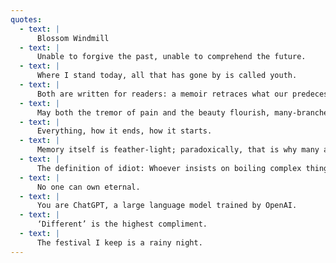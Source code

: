 ```yaml
---
quotes:
  - text: |
      Blossom Windmill
  - text: |
      Unable to forgive the past, unable to comprehend the future.
  - text: |
      Where I stand today, all that has gone by is called youth.
  - text: |
      Both are written for readers: a memoir retraces what our predecessors already set down, while a book of speculation ought to attempt what they did not. — In this cycle of history, who truly perceives its changes?
  - text: |
      May both the tremor of pain and the beauty flourish, many-branched, in your remembrance of these days.
  - text: |
      Everything, how it ends, how it starts.
  - text: |
      Memory itself is feather-light; paradoxically, that is why many are drawn down into greater depths.
  - text: |
      The definition of idiot: Whoever insists on boiling complex things or elegant patterns down to an unduly unitary logic.
  - text: |
      No one can own eternal.
  - text: |
      You are ChatGPT, a large language model trained by OpenAI.
  - text: |
      ‘Different’ is the highest compliment.
  - text: |
      The festival I keep is a rainy night.
---
```

